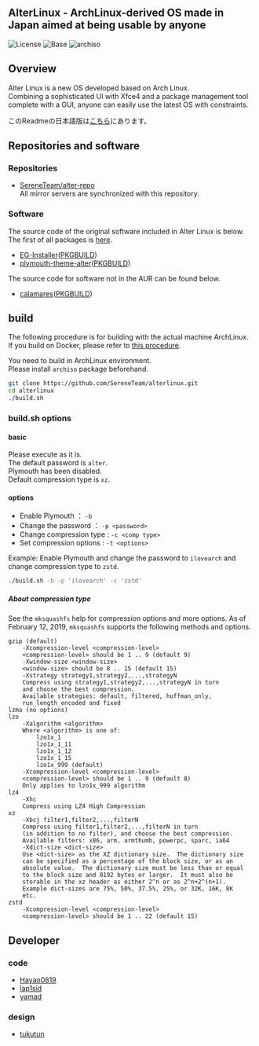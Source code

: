 
## AlterLinux - ArchLinux-derived OS made in Japan aimed at being usable by anyone

![License](https://img.shields.io/badge/LICENSE-GPL--3.0-blue?style=for-the-badge&logo=appveyor)
![Base](https://img.shields.io/badge/BASE-ArchLinux-blue?style=for-the-badge&logo=appveyor)
![archiso](https://img.shields.io/badge/archiso--version-43--1-blue?style=for-the-badge&logo=appveyor)

## Overview
  
Alter Linux is a new OS developed based on Arch Linux.  
Combining a sophisticated UI with Xfce4 and a package management tool complete with a GUI, anyone can easily use the latest OS with constraints.  
  
このReadmeの日本語版は[こちら](https://github.com/SereneTeam/alterlinux/blob/master/README_jp.md)にあります。


## Repositories and software

### Repositories
- [SereneTeam/alter-repo](https://github.com/SereneTeam/alter-repo)  
All mirror servers are synchronized with this repository.  


### Software
The source code of the original software included in Alter Linux is below.
The first of all packages is [here](https://github.com/SereneTeam/alterlinux/blob/master/packages.x86_64).

- [EG-Installer](https://github.com/Hayao0819/EG-Installer)([PKGBUILD](https://github.com/Hayao0819/EG-Installer-PKGBUILD))
- [plymouth-theme-alter](https://github.com/yamad-linuxer/plymouth-theme-alter)([PKGBUILD](https://github.com/Hayao0819/plymouth-theme-alter))

The source code for software not in the AUR can be found below.

- [calamares](https://gitlab.manjaro.org/applications/calamares)([PKGBUILD](https://gitlab.manjaro.org/packages/extra/calamares))



## build

The following procedure is for building with the actual machine ArchLinux.  
If you build on Docker, please refer to [this procedure](https://github.com/SereneTeam/alterlinux/blob/dev/Howtobuild_on_docker.md).  

You need to build in ArchLinux environment.  
Please install `archiso` package beforehand.  


```bash
git clone https://github.com/SereneTeam/alterlinux.git
cd alterlinux
./build.sh
```

### build.sh options

#### basic
Please execute as it is.   
The default password is `alter`.   
Plymouth has been disabled.  
Default compression type is `xz`.  


#### options
- Enable Plymouth ： `-b`
- Change the password ： `-p <password>`
- Change compression type : `-c <comp type>`
- Set compression options : `-t <options>`

Example: Enable Plymouth and change the password to `ilovearch` and change compression type to `zstd`.

```bash
./build.sh -b -p 'ilovearch' -c 'zstd'
```

##### About compression type
See the `mksquashfs` help for compression options and more options.
As of February 12, 2019, `mksquashfs` supports the following methods and options.

```
gzip (default)
    -Xcompression-level <compression-level>
    <compression-level> should be 1 .. 9 (default 9)
    -Xwindow-size <window-size>
    <window-size> should be 8 .. 15 (default 15)
    -Xstrategy strategy1,strategy2,...,strategyN
    Compress using strategy1,strategy2,...,strategyN in turn
    and choose the best compression.
    Available strategies: default, filtered, huffman_only,
    run_length_encoded and fixed
lzma (no options)
lzo
    -Xalgorithm <algorithm>
    Where <algorithm> is one of:
        lzo1x_1
        lzo1x_1_11
        lzo1x_1_12
        lzo1x_1_15
        lzo1x_999 (default)
    -Xcompression-level <compression-level>
    <compression-level> should be 1 .. 9 (default 8)
    Only applies to lzo1x_999 algorithm
lz4
    -Xhc
    Compress using LZ4 High Compression
xz
    -Xbcj filter1,filter2,...,filterN
    Compress using filter1,filter2,...,filterN in turn
    (in addition to no filter), and choose the best compression.
    Available filters: x86, arm, armthumb, powerpc, sparc, ia64
    -Xdict-size <dict-size>
    Use <dict-size> as the XZ dictionary size.  The dictionary size
    can be specified as a percentage of the block size, or as an
    absolute value.  The dictionary size must be less than or equal
    to the block size and 8192 bytes or larger.  It must also be
    storable in the xz header as either 2^n or as 2^n+2^(n+1).
    Example dict-sizes are 75%, 50%, 37.5%, 25%, or 32K, 16K, 8K
    etc.
zstd
    -Xcompression-level <compression-level>
    <compression-level> should be 1 .. 22 (default 15)
```


## Developer

### code
- [Hayao0819](https://twitter.com/Hayao0819)
- [lap1sid](https://twitter.com/Pixel_3a)
- [yamad](https://twitter.com/_unix_like)

### design
- [tukutun](https://twitter.com/tukutuN_27)
